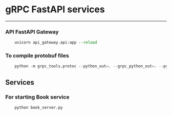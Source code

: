 # gRPC FastAPI services

---

### API FastAPI Gateway
```python
    uvicorn api_gateway.api:app --reload
```

### To compile protobuf files
```python
    python -m grpc_tools.protoc --python_out=. --grpc_python_out=. --pyi_out=. --proto_path=. ./protos/*.proto 
```

## Services

### For starting Book service
```python
    python book_server.py
```
